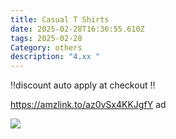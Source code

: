 ```yaml
---
title: Casual T Shirts
date: 2025-02-28T16:36:55.610Z
tags: 2025-02-28
Category: others
description: "4.xx "
---
```

‼️discount auto apply at checkout ‼️ 

https://amzlink.to/az0vSx4KKJgfY  ad <!--StartFragment-->

![](https://m.media-amazon.com/images/I/71CiEDjnOfL._AC_SY741_.jpg)

<!--EndFragment-->